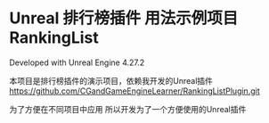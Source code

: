 # Unreal 排行榜插件 用法示例项目 RankingList

Developed with Unreal Engine 4.27.2

本项目是排行榜插件的演示项目，依赖我开发的Unreal插件
https://github.com/CGandGameEngineLearner/RankingListPlugin.git

为了方便在不同项目中应用 所以开发为了一个方便使用的Unreal插件
